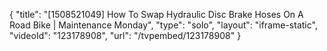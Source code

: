 {
    "title": "[1508521049] How To Swap Hydraulic Disc Brake Hoses On A Road Bike | Maintenance Monday",
    "type": "solo",
    "layout": "iframe-static",
    "videoId": "123178908",
    "url": "\/tvpembed\/123178908"
}